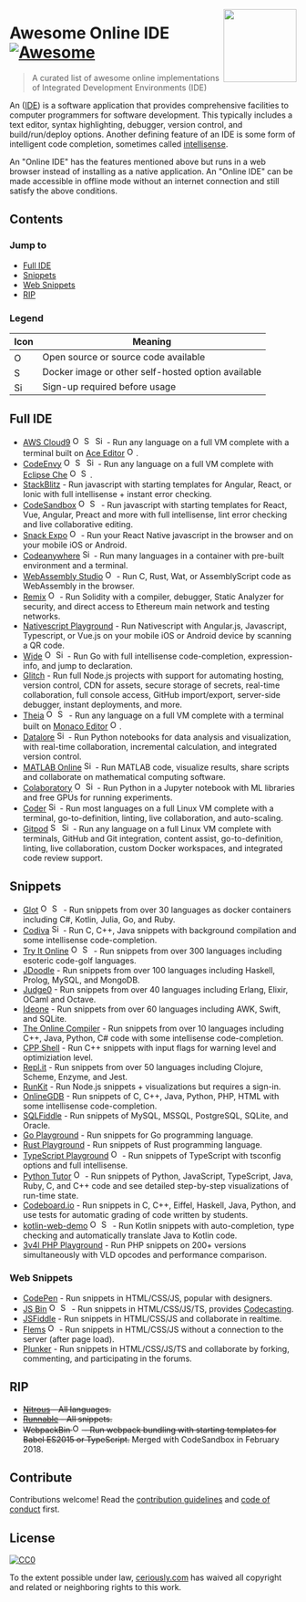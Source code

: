 <a href="https://ide.ceriously.com"><img width="128" height="128" src="https://cdn.jsdelivr.net/npm/simple-icons@1.2.7/icons/codeschool.svg" align="right"></a>

# Awesome Online IDE [![Awesome](https://awesome.re/badge.svg)](https://awesome.re)

> A curated list of awesome online implementations of Integrated Development Environments (IDE)

An ([IDE](https://en.wikipedia.org/wiki/Integrated_development_environment)) is a software application that provides comprehensive facilities to computer programmers for software development. This typically includes a text editor, syntax highlighting, debugger, version control, and build/run/deploy options. Another defining feature of an IDE is some form of intelligent code completion, sometimes called [intellisense](https://en.wikipedia.org/wiki/Intelligent_code_completion).
 
 An "Online IDE" has the features mentioned above but runs in a web browser instead of installing as a native application. An "Online IDE" can be made accessible in offline mode without an internet connection and still satisfy the above conditions.

## Contents

### Jump to

- [Full IDE](#full-ide)
- [Snippets](#snippets)
- [Web Snippets](#web-snippets)
- [RIP](#rip)

### Legend

| Icon                                                                                                                | Meaning                                            |
| ------------------------------------------------------------------------------------------------------------------- | -------------------------------------------------- |
| <img title="Open Source" width="16" src="https://cdn.jsdelivr.net/npm/simple-icons@1.2.7/icons/github.svg" />       | Open source or source code available               |
| <img title="Self Hosted" width="16" src="https://cdn.jsdelivr.net/npm/simple-icons@1.2.7/icons/docker.svg" />       | Docker image or other self-hosted option available |
| <img title="Sign Up Required" width="16" src="https://cdn.jsdelivr.net/npm/simple-icons@1.2.7/icons/shopify.svg" /> | Sign-up required before usage                      |


## Full IDE

- [AWS Cloud9](https://aws.amazon.com/cloud9) [<img title="Open Source" width="16" src="https://cdn.jsdelivr.net/npm/simple-icons@1.2.7/icons/github.svg" />](https://github.com/c9/core) [<img title="Self Hosted" width="16" src="https://cdn.jsdelivr.net/npm/simple-icons@1.2.7/icons/docker.svg" />](https://hub.docker.com/r/cloud9/workspace/) <img title="Sign Up Required" width="16" src="https://cdn.jsdelivr.net/npm/simple-icons@1.2.7/icons/shopify.svg" /> - Run any language on a full VM complete with a terminal built on [Ace Editor](https://ace.c9.io)  [<img title="Open Source" width="16" src="https://cdn.jsdelivr.net/npm/simple-icons@1.2.7/icons/github.svg" />](https://github.com/ajaxorg/ace).
- [CodeEnvy](https://codenvy.io) [<img title="Open Source" width="16" src="https://cdn.jsdelivr.net/npm/simple-icons@1.2.7/icons/github.svg" />](https://github.com/codenvy/codenvy) [<img title="Self Hosted" width="16" src="https://cdn.jsdelivr.net/npm/simple-icons@1.2.7/icons/docker.svg" />](https://hub.docker.com/r/codenvy/codenvy) <img title="Sign Up Required" width="16" src="https://cdn.jsdelivr.net/npm/simple-icons@1.2.7/icons/shopify.svg" /> - Run any language on a full VM complete with [Eclipse Che](https://www.eclipse.org/che/) [<img title="Open Source" width="16" src="https://cdn.jsdelivr.net/npm/simple-icons@1.2.7/icons/github.svg" />](https://github.com/eclipse/che) [<img title="Self Hosted" width="16" src="https://cdn.jsdelivr.net/npm/simple-icons@1.2.7/icons/docker.svg" />](https://hub.docker.com/r/eclipse/che/).
- [StackBlitz](https://stackblitz.com) - Run javascript with starting templates for Angular, React, or Ionic with full intellisense + instant error checking.
- [CodeSandbox](https://codesandbox.io) [<img title="Open Source" width="16" src="https://cdn.jsdelivr.net/npm/simple-icons@1.2.7/icons/github.svg" />](https://github.com/CompuIves/codesandbox-client) [<img title="Self Hosted" width="16" src="https://cdn.jsdelivr.net/npm/simple-icons@1.2.7/icons/docker.svg" />](https://hub.docker.com/r/codesandbox/client/) - Run javascript with starting templates for React, Vue, Angular, Preact and more with full intellisense, lint error checking and live collaborative editing.
- [Snack Expo](https://snack.expo.io) [<img title="Open Source" width="16" src="https://cdn.jsdelivr.net/npm/simple-icons@1.2.7/icons/github.svg" />](https://github.com/expo/snack-sdk) - Run your React Native javascript in the browser and on your mobile iOS or Android.
- [Codeanywhere](https://codeanywhere.com) <img title="Sign Up Required" width="16" src="https://cdn.jsdelivr.net/npm/simple-icons@1.2.7/icons/shopify.svg" /> - Run many languages in a container with pre-built environment and a terminal.
- [WebAssembly Studio](https://webassembly.studio) [<img title="Open Source" width="16" src="https://cdn.jsdelivr.net/npm/simple-icons@1.2.7/icons/github.svg" />](https://github.com/wasdk/WebAssemblyStudio) - Run C, Rust, Wat, or AssemblyScript code as WebAssembly in the browser.
- [Remix](http://remix.ethereum.org) [<img title="Open Source" width="16" src="https://cdn.jsdelivr.net/npm/simple-icons@1.2.7/icons/github.svg" />](https://github.com/ethereum/remix) - Run Solidity with a compiler, debugger, Static Analyzer for security, and direct access to Ethereum main network and testing networks.
- [Nativescript Playground](https://play.nativescript.org) - Run Nativescript with Angular.js, Javascript, Typescript, or Vue.js on your mobile iOS or Android device by scanning a QR code.
- [Wide](https://wide.b3log.org) [<img title="Open Source" width="16" src="https://cdn.jsdelivr.net/npm/simple-icons@1.2.7/icons/github.svg" />](https://github.com/b3log/wide) <img title="Sign Up Required" width="16" src="https://cdn.jsdelivr.net/npm/simple-icons@1.2.7/icons/shopify.svg" /> - Run Go with full intellisense code-completion, expression-info, and jump to declaration.
- [Glitch](https://glitch.com) - Run full Node.js projects with support for automating hosting, version control, CDN for assets, secure storage of secrets, real-time collaboration, full console access, GitHub import/export, server-side debugger, instant deployments, and more.
- [Theia](https://theia-ide.org) [<img title="Open Source" width="16" src="https://cdn.jsdelivr.net/npm/simple-icons@1.2.7/icons/github.svg" />](https://github.com/theia-ide/theia) [<img title="Self Hosted" width="16" src="https://cdn.jsdelivr.net/npm/simple-icons@1.2.7/icons/docker.svg" />](https://hub.docker.com/u/theiaide/) - Run any language on a full VM complete with a terminal built on [Monaco Editor](https://microsoft.github.io/monaco-editor/) [<img title="Open Source" width="16" src="https://cdn.jsdelivr.net/npm/simple-icons@1.2.7/icons/github.svg" />](https://github.com/Microsoft/monaco-editor).
- [Datalore](https://datalore.io) <img title="Sign Up Required" width="16" src="https://cdn.jsdelivr.net/npm/simple-icons@1.2.7/icons/shopify.svg" /> - Run Python notebooks for data analysis and visualization, with real-time collaboration, incremental calculation, and integrated version control.
- [MATLAB Online](https://www.mathworks.com/products/matlab-online.html) <img title="Sign Up Required" width="16" src="https://cdn.jsdelivr.net/npm/simple-icons@1.2.7/icons/shopify.svg" /> - Run MATLAB code, visualize results, share scripts and collaborate on mathematical computing software.
- [Colaboratory](https://research.google.com/colaboratory/) [<img title="Open Source" width="16" src="https://cdn.jsdelivr.net/npm/simple-icons@1.2.7/icons/github.svg" />](https://github.com/googlecolab/colabtools) <img title="Sign Up Required" width="16" src="https://cdn.jsdelivr.net/npm/simple-icons@1.2.7/icons/shopify.svg" /> - Run Python in a Jupyter notebook with ML libraries and free GPUs for running experiments.
- [Coder](https://coder.com) <img title="Sign Up Required" width="16" src="https://cdn.jsdelivr.net/npm/simple-icons@1.2.7/icons/shopify.svg" /> - Run most languages on a full Linux VM complete with a terminal, go-to-definition, linting, live collaboration, and auto-scaling.
- [Gitpod](https://gitpod.io) [<img title="Self Hosted" width="16" src="https://cdn.jsdelivr.net/npm/simple-icons@1.2.7/icons/docker.svg" />](https://www.gitpod.io/gitpod-business.html) <img title="Sign Up Required" width="16" src="https://cdn.jsdelivr.net/npm/simple-icons@1.2.7/icons/shopify.svg" /> - Run any language on a full Linux VM complete with terminals, GitHub and Git integration, content assist, go-to-definition, linting, live collaboration, custom Docker workspaces, and integrated code review support.


## Snippets

- [Glot](https://glot.io) [<img title="Open Source" width="16" src="https://cdn.jsdelivr.net/npm/simple-icons@1.2.7/icons/github.svg" />](https://github.com/prasmussen/glot-www) [<img title="Self Hosted" width="16" src="https://cdn.jsdelivr.net/npm/simple-icons@1.2.7/icons/docker.svg" />](https://hub.docker.com/r/javierprovecho/glot-www/) - Run snippets from over 30 languages as docker containers including C#, Kotlin, Julia, Go, and Ruby.
- [Codiva](https://www.codiva.io) <img title="Sign Up Required" width="16" src="https://cdn.jsdelivr.net/npm/simple-icons@1.2.7/icons/shopify.svg" /> - Run C, C++, Java snippets with background compilation and some intellisense code-completion.
- [Try It Online](https://tio.run) [<img title="Open Source" width="16" src="https://cdn.jsdelivr.net/npm/simple-icons@1.2.7/icons/github.svg" />](https://github.com/TryItOnline/tryitonline) [<img title="Self Hosted" width="16" src="https://cdn.jsdelivr.net/npm/simple-icons@1.2.7/icons/docker.svg" />](https://hub.docker.com/r/tryitonline/tryitoffline/) - Run snippets from over 300 languages including esoteric code-golf languages.
- [JDoodle](https://www.jdoodle.com) - Run snippets from over 100 languages including Haskell, Prolog, MySQL, and MongoDB.
- [Judge0](https://ide.judge0.com) - Run snippets from over 40 languages including Erlang, Elixir, OCaml and Octave.
- [Ideone](https://ideone.com) - Run snippets from over 60 languages including AWK, Swift, and SQLite.
- [The Online Compiler](https://theonlinecompiler.com) - Run snippets from over 10 languages including C++, Java, Python, C# code with some intellisense code-completion.
- [CPP Shell](//www.cpp.sh) - Run C++ snippets with input flags for warning level and optimiziation level.
- [Repl.it](https://repl.it) - Run snippets from over 50 languages including Clojure, Scheme, Enzyme, and Jest.
- [RunKit](https://runkit.com) - Run Node.js snippets + visualizations but requires a sign-in.
- [OnlineGDB](https://onlinegdb.com) - Run snippets of C, C++, Java, Python, PHP, HTML with some intellisense code-completion.
- [SQLFiddle](http://sqlfiddle.com) - Run snippets of MySQL, MSSQL, PostgreSQL, SQLite, and Oracle.
- [Go Playground](https://play.golang.org) - Run snippets for Go programming language.
- [Rust Playground](https://play.rust-lang.org) - Run snippets of Rust programming language.
- [TypeScript Playground](https://agentcooper.github.io/typescript-play/) [<img title="Open Source" width="16" src="https://cdn.jsdelivr.net/npm/simple-icons@1.2.7/icons/github.svg" />](https://github.com/agentcooper/typescript-play) - Run snippets of TypeScript with tsconfig options and full intellisense.
- [Python Tutor](http://pythontutor.com) [<img title="Open Source" width="16" src="https://cdn.jsdelivr.net/npm/simple-icons@1.2.7/icons/github.svg" />](https://github.com/pgbovine/OnlinePythonTutor) - Run snippets of Python, JavaScript, TypeScript, Java, Ruby, C, and C++ code and see detailed step-by-step visualizations of run-time state.
- [Codeboard.io](https://codeboard.io) - Run snippets in C, C++, Eiffel, Haskell, Java, Python, and use tests for automatic grading of code written by students.
- [kotlin-web-demo](http://try.kotl.in) [<img title="Open Source" width="16" src="https://cdn.jsdelivr.net/npm/simple-icons@1.2.7/icons/github.svg" />](https://github.com/JetBrains/kotlin-web-demo) [<img title="Self Hosted" width="16" src="https://cdn.jsdelivr.net/npm/simple-icons@1.2.7/icons/docker.svg" />](https://github.com/JetBrains/kotlin-web-demo/tree/master/docker) - Run Kotlin snippets with auto-completion, type checking and automatically translate Java to Kotlin code.
- [3v4l PHP Playground](https://3v4l.org) - Run PHP snippets on 200+ versions simultaneously with VLD opcodes and performance comparison.

### Web Snippets

- [CodePen](https://codepen.io) - Run snippets in HTML/CSS/JS, popular with designers.
- [JS Bin](https://jsbin.com) [<img title="Open Source" width="16" src="https://cdn.jsdelivr.net/npm/simple-icons@1.2.7/icons/github.svg" />](https://github.com/jsbin/jsbin) [<img title="Self Hosted" width="16" src="https://cdn.jsdelivr.net/npm/simple-icons@1.2.7/icons/docker.svg" />](https://hub.docker.com/r/euprogramador/jsbin/) - Run snippets in HTML/CSS/JS/TS, provides [Codecasting](https://remysharp.com/2013/11/14/what-is-codecasting/).
- [JSFiddle](https://jsfiddle.net) - Run snippets in HTML/CSS/JS and collaborate in realtime.
- [Flems](https://flems.io) [<img title="Open Source" width="16" src="https://cdn.jsdelivr.net/npm/simple-icons@1.2.7/icons/github.svg" />](https://github.com/porsager/flems) - Run snippets in HTML/CSS/JS without a connection to the server (after page load).
- [Plunker](https://plnkr.co) - Run snippets in HTML/CSS/JS/TS and collaborate by forking, commenting, and participating in the forums.

## RIP

- ~~[Nitrous](https://www.nitrous.io) - All languages.~~
- ~~[Runnable](http://code.runnable.com) - All snippets.~~
- ~~WebpackBin [<img title="Open Source" width="16" src="https://cdn.jsdelivr.net/npm/simple-icons@1.2.7/icons/github.svg" />](https://github.com/cerebral/webpackbin) - Run webpack bundling with starting templates for Babel ES2015 or TypeScript.~~ Merged with CodeSandbox in February 2018.

## Contribute

Contributions welcome! Read the [contribution guidelines](contributing.md) and [code of conduct](code-of-conduct.md) first.

## License

[![CC0](https://mirrors.creativecommons.org/presskit/buttons/88x31/svg/cc-zero.svg)](https://creativecommons.org/publicdomain/zero/1.0/)

To the extent possible under law, [ceriously.com](https://www.ceriously.com) has waived all copyright and related or neighboring rights to this work.
